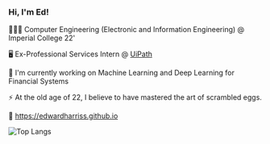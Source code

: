 ### Hi, I'm Ed!

👨🏽‍🎓 Computer Engineering (Electronic and Information Engineering) @ Imperial College 22'

🖥️ Ex-Professional Services Intern @ [UiPath](https://www.uipath.com)

🔭 I'm currently working on Machine Learning and Deep Learning for Financial Systems

⚡ At the old age of 22, I believe to have mastered the art of scrambled eggs.

🔗 https://edwardharriss.github.io

![Top Langs](https://github-readme-stats.vercel.app/api/top-langs/?username=edwardharriss&layout=compact&langs_count=8) 

<!--
**EdwardHarriss/EdwardHarriss** is a ✨ _special_ ✨ repository because its `README.md` (this file) appears on your GitHub profile.

Here are some ideas to get you started:

- 🔭 I’m currently working on ...
- 🌱 I’m currently learning ...
- 👯 I’m looking to collaborate on ...
- 🤔 I’m looking for help with ...
- 💬 Ask me about ...
- 📫 How to reach me: ...
- 😄 Pronouns: ...
- ⚡ Fun fact: ...
-->
